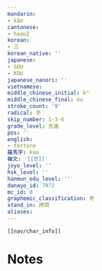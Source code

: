 ```yaml
---
mandarin:
- kǎo
cantonese:
- haau2
korean:
- 고
korean_native: ''
japanese:
- GOU
- KOU
japanese_nanori: ''
vietnamese:
middle_chinese_initial: kʰ
middle_chinese_final: ɑu
stroke_count: '9'
radical: 手
skip_number: 1-3-6
grade_level: 先進
pos: ''
english:
- torture
羅馬字: kau
韓文: '[[캇]]'
joyo_level: ''
hsk_level: ''
hanmun_edu_level: ''
danayo_id: 7072
mc_id: 0
graphemic_classification: 考
stand_in: 拷問
aliases:
---
```

```meta-bind-embed
[[nav/char_info]]
```

# Notes
